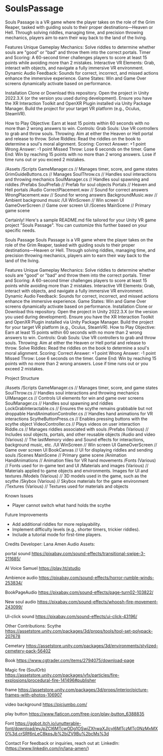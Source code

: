 # SoulsPassage
 Souls Passage is a VR game where the player takes on the role of the Grim Reaper, tasked with guiding souls to their proper destinations—Heaven or Hell. Through solving riddles, managing time, and precision throwing mechanics, players aim to earn their way back to the land of the living.

Features
Unique Gameplay Mechanics: Solve riddles to determine whether souls are "good" or "bad" and throw them into the correct portals.
Timer and Scoring: A 60-second timer challenges players to score at least 15 points while avoiding more than 2 mistakes.
Interactive VR Elements: Grab, interact with objects, and navigate a fully immersive VR environment.
Dynamic Audio Feedback: Sounds for correct, incorrect, and missed actions enhance the immersive experience.
Game States: Win and Game Over screens dynamically activate based on performance.

Installation
Clone or Download this repository.
Open the project in Unity 2022.3.X (or the version you used during development).
Ensure you have the XR Interaction Toolkit and OpenXR Plugin installed via Unity Package Manager.
Build the project for your target VR platform (e.g., Oculus, SteamVR).

How to Play
Objective: Earn at least 15 points within 60 seconds with no more than 2 wrong answers to win.
Controls:
Grab Souls: Use VR controllers to grab and throw souls.
Throwing: Aim at either the Heaven or Hell portal and release to throw.
Solve Riddles: Read the riddles on the book to determine a soul's moral alignment.
Scoring:
Correct Answer: +1 point
Wrong Answer: -1 point
Missed Throw: Lose 6 seconds on the timer.
Game End:
Win by reaching 15 points with no more than 2 wrong answers.
Lose if time runs out or you exceed 2 mistakes.

/Assets
    /Scripts
        GameManager.cs         // Manages timer, score, and game states
        GrimGuideButtons.cs    // Manages 
        SoulThrow.cs           // Handles soul interactions and throwing mechanics
        SoulManager.cs         // Handles soul spawning and riddles
    /Prefabs
        SoulPrefab             // Prefab for soul objects
        Portals                // Heaven and Hell portals
    /Audio
        CorrectPlacement.wav   // Sound for correct answers
        WrongPlacement.wav     // Sound for wrong answers
        BackgroundMusic.wav    // Ambient background music
    /UI
        WinScreen              // Win screen UI
        GameOverScreen         // Game over screen UI
    /Scenes
        MainScene              // Primary game scene


Certainly! Here's a sample README.md file tailored for your Unity VR game project "Souls Passage". You can customize this further based on your specific needs.

Souls Passage
Souls Passage is a VR game where the player takes on the role of the Grim Reaper, tasked with guiding souls to their proper destinations—Heaven or Hell. Through solving riddles, managing time, and precision throwing mechanics, players aim to earn their way back to the land of the living.

Features
Unique Gameplay Mechanics: Solve riddles to determine whether souls are "good" or "bad" and throw them into the correct portals.
Timer and Scoring: A 60-second timer challenges players to score at least 15 points while avoiding more than 2 mistakes.
Interactive VR Elements: Grab, interact with objects, and navigate a fully immersive VR environment.
Dynamic Audio Feedback: Sounds for correct, incorrect, and missed actions enhance the immersive experience.
Game States: Win and Game Over screens dynamically activate based on performance.
Installation
Clone or Download this repository.
Open the project in Unity 2022.3.X (or the version you used during development).
Ensure you have the XR Interaction Toolkit and OpenXR Plugin installed via Unity Package Manager.
Build the project for your target VR platform (e.g., Oculus, SteamVR).
How to Play
Objective: Earn at least 15 points within 60 seconds with no more than 2 wrong answers to win.
Controls:
Grab Souls: Use VR controllers to grab and throw souls.
Throwing: Aim at either the Heaven or Hell portal and release to throw.
Solve Riddles: Read the riddles on the book to determine a soul's moral alignment.
Scoring:
Correct Answer: +1 point
Wrong Answer: -1 point
Missed Throw: Lose 6 seconds on the timer.
Game End:
Win by reaching 15 points with no more than 2 wrong answers.
Lose if time runs out or you exceed 2 mistakes.

Project Structure

/Assets
    /Scripts
        GameManager.cs         // Manages timer, score, and game states
        SoulThrow.cs           // Handles soul interactions and throwing mechanics
        UIManager.cs           // Controls UI elements for win and game over screens
        SoulManager.cs         // Handles soul spawning and riddles
        LockGrabInteractable.cs // Ensures the scythe remains grabbable but not droppable
        HandAnimationController.cs // Handles hand animations for VR interactions
        ScytheButtonPress.cs   // Enables pressing buttons with the scythe object
        VideoController.cs     // Plays videos on user interaction
        Riddle.cs              // Manages riddles associated with souls
    /Prefabs
        (Various)              // Includes soul objects, portals, and other reusable objects
    /Audio and video
        (Various)              // The lastMemory video and Sound effects for interactions, background music, etc.
    /UI
        WinScreen              // Win screen UI
        GameOverScreen         // Game over screen UI
        BookCanvas             // UI for displaying riddles and sending souls
    /Scenes
        MainScene              // Primary game scene
    /Animation
        HandAnimations         // Animation files for VR hand movements
    /Fonts
        (Various)              // Fonts used for in-game text and UI
    /Materials and images
        (Various)              // Materials applied to game objects and environments. Images for UI and textures
    /Models
        (Various)              // 3D models used in the game, such as the scythe
    /Skybox
        (Various)              // Skybox materials for the game environment
    /Textures
        (Various)              // Textures used for materials and objects


Known Issues
- Player cannot switch what hand holds the scythe

Future Improvements
- Add additional riddles for more replayability.
- Implement difficulty levels (e.g., shorter timers, trickier riddles).
- Include a tutorial mode for first-time players.

Credits
Developer: Lana Amen
Audio Assets:

portal sound
https://pixabay.com/sound-effects/transitional-swipe-3-211685/

AI Voice Samuel
https://play.ht/studio

Ambience audio
https://pixabay.com/sound-effects/horror-rumble-winds-253834/

BookPageAudio
https://pixabay.com/sound-effects/page-turn02-103822/

New soul audio
https://pixabay.com/sound-effects/whoosh-fire-movement-243099/

UI-click sound
https://pixabay.com/sound-effects/ui-click-43196/

Other Contributions:
Scythe
https://assetstore.unity.com/packages/3d/props/tools/tool-set-polypack-207678

Cemetary
https://assetstore.unity.com/packages/3d/environments/stylized-cemetery-pack-56402

Book
https://www.cgtrader.com/items/2794075/download-page

Magic fire (SoulOrb)
https://assetstore.unity.com/packages/vfx/particles/fire-explosions/procedural-fire-141496#publisher

frame
https://assetstore.unity.com/packages/3d/props/interior/picture-frames-with-photos-106907

video background
https://picjumbo.com/

play button
https://www.flaticon.com/free-icon/play-button_6388835

Font
https://ggbot.itch.io/unutterable-font/download/eyJpZCI6MTcwODg1OSwiZXhwaXJlcyI6MTczMTc0NzMxMX0%3d.crSRf6nLeC8kpsJb%2biZV9Bu%2bcMs%3d

Contact
For feedback or inquiries, reach out at: 
LinkedIn: (https://www.linkedin.com/in/lana-amen/)